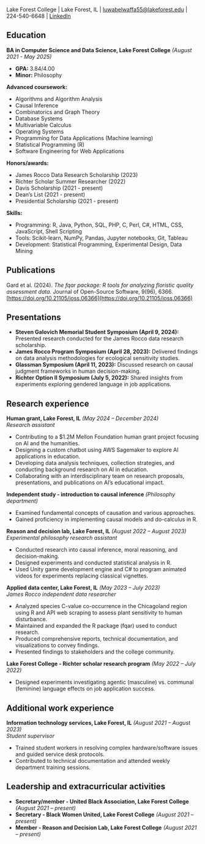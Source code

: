 Lake Forest College | Lake Forest, IL | luwabelwaffa55@lakeforest.edu | 224-540-6648 | [LinkedIn](https://www.linkedin.com/in/ireneluwa)


## Education  
**BA in Computer Science and Data Science, Lake Forest College** *(August 2021 - May 2025)*  
- **GPA:** 3.84/4.00  
- **Minor:** Philosophy

**Advanced coursework:**  
- Algorithms and Algorithm Analysis
- Causal Inference
- Combinatorics and Graph Theory
- Database Systems
- Multivariable Calculus
- Operating Systems
- Programming for Data Applications (Machine learning)
- Statistical Programming (R)
- Software Engineering for Web Applications  

**Honors/awards:**  
- James Rocco Data Research Scholarship (2023)
- Richter Scholar Summer Researcher (2022)
- Davis Scholarship (2021 - present) 
- Dean’s List (2021 - present)  
- Presidential Scholarship  (2021 - present)
 
**Skills:**  
- Programming: R, Java, Python, SQL, PHP, C, Perl, C#, HTML, CSS, JavaScript, Shell Scripting  
- Tools: Scikit-learn, NumPy, Pandas, Jupyter notebooks, Git, Tableau
- Development: Statistical Programming, Experimental Design, Data Mining

## Publications  
Gard et al. (2024). *The fqar package: R tools for analyzing floristic quality assessment data.* Journal of Open-Source Software, 9(96), 6366. [https://doi.org/10.21105/joss.06366](https://doi.org/10.21105/joss.06366)  

## Presentations  
- **Steven Galovich Memorial Student Symposium (April 9, 2024):** Presented research conducted for the James Rocco data research scholarship.  
- **James Rocco Program Symposium (April 28, 2023):** Delivered findings on data analysis methodologies for ecological sensitivity studies.  
- **Glassman Symposium (April 11, 2023):** Discussed research on causal judgment frameworks in human decision-making.  
- **Richter Option II Symposium (July 5, 2022):** Shared insights from experiments exploring gendered language in job applications.  

## Research experience  
**Human grant, Lake Forest, IL** *(May 2024 – December 2024)*  
*Research assistant*  
- Contributing to a $1.2M Mellon Foundation human grant project focusing on AI and the humanities.  
- Designing a custom chatbot using AWS Sagemaker to explore AI applications in education.  
- Developing data analysis techniques, collection strategies, and conducting background research on AI in education.  
- Collaborating with an interdisciplinary team on research proposals, presentations, and publications on AI’s educational impact.  

**Independent study - introduction to causal inference** *(Philosophy department)*  
- Examined fundamental concepts of causation and various approaches.  
- Gained proficiency in implementing causal models and do-calculus in R.  

**Reason and decision lab, Lake Forest, IL** *(August 2022 – August 2023)*  
*Experimental philosophy research assistant*  
- Conducted research into causal inference, moral reasoning, and decision-making.  
- Designed experiments and conducted statistical analysis in R.  
- Used Unity game development engine and C# to program animated videos for experiments replacing classical vignettes.  

**Applied data center, Lake Forest, IL** *(May 2023 – July 2023)*  
*James Rocco independent data researcher*  
- Analyzed species C-value co-occurrence in the Chicagoland region using R and API web scraping to assess plant sensitivity to human disturbance.  
- Maintained and expanded the R package (fqar) used to conduct research.  
- Produced comprehensive reports, technical documentation, and visualizations to convey findings.  
- Presented findings to stakeholders and the college community.  

**Lake Forest College - Richter scholar research program** *(May 2022 – July 2022)*  
- Designed experiments investigating agentic (masculine) vs. communal (feminine) language effects on job application success.   

## Additional work experience  
**Information technology services, Lake Forest, IL** *(August 2021 – August 2023)*  
*Student supervisor*  
- Trained student workers in resolving complex hardware/software issues and guided service desk protocols.  
- Contributed to technical documentation and attended weekly department training sessions.  

## Leadership and extracurricular activities  
- **Secretary/member - United Black Association, Lake Forest College** *(August 2021 – present)*  
- **Secretary - Black Women United, Lake Forest College** *(August 2021 – present)*  
- **Member - Reason and Decision Lab, Lake Forest College** *(August 2021 – present)*  

